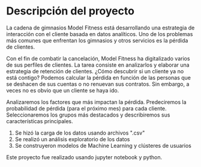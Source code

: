 # Descripción del proyecto

La cadena de gimnasios Model Fitness está desarrollando una estrategia de interacción con el cliente basada en datos analíticos. Uno de los problemas más comunes que enfrentan los gimnasios y otros servicios es la pérdida de clientes.

Con el fin de combatir la cancelación, Model Fitness ha digitalizado varios de sus perfiles de clientes. La tarea consiste en analizarlos y elaborar una estrategia de retención de clientes. ¿Cómo descubrir si un cliente ya no está contigo? Podemos calcular la pérdida en función de las personas que se deshacen de sus cuentas o no renuevan sus contratos. Sin embargo, a veces no es obvio que un cliente se haya ido.

Analizaremos los factores que más impactan la pérdida. Predeciremos la probabilidad de pérdida (para el próximo mes) para cada cliente. Seleccionaremos los grupos más destacados y describiremos sus características principales.

1. Se hizó la carga de los datos usando archivos ".csv"
2. Se realizó un análisis exploratorio de los datos
3. Se construyeron modelos de Machine Learning y clústeres de usuarios

Este proyecto fue realizado usando jupyter notebook y python.
